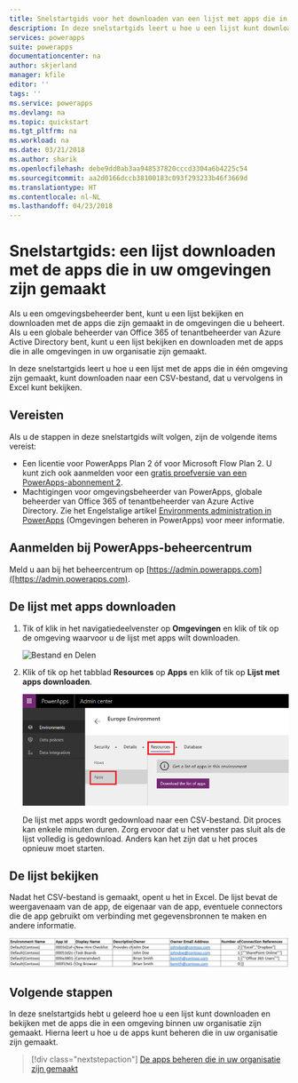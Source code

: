 ```yaml
---
title: Snelstartgids voor het downloaden van een lijst met apps die in uw omgevingen zijn gemaakt | Microsoft Docs
description: In deze snelstartgids leert u hoe u een lijst kunt downloaden met de apps die in uw omgevingen zijn gemaakt.
services: powerapps
suite: powerapps
documentationcenter: na
author: skjerland
manager: kfile
editor: ''
tags: ''
ms.service: powerapps
ms.devlang: na
ms.topic: quickstart
ms.tgt_pltfrm: na
ms.workload: na
ms.date: 03/21/2018
ms.author: sharik
ms.openlocfilehash: debe9dd0ab3aa948537820cccd3304a6b4225c54
ms.sourcegitcommit: aa2d0166dccb38100183c093f293233b46f3669d
ms.translationtype: HT
ms.contentlocale: nl-NL
ms.lasthandoff: 04/23/2018
---
```

# <a name="quickstart-download-a-list-of-apps-created-in-your-environments"></a>Snelstartgids: een lijst downloaden met de apps die in uw omgevingen zijn gemaakt
Als u een omgevingsbeheerder bent, kunt u een lijst bekijken en downloaden met de apps die zijn gemaakt in de omgevingen die u beheert. Als u een globale beheerder van Office 365 of tenantbeheerder van Azure Active Directory bent, kunt u een lijst bekijken en downloaden met de apps die in alle omgevingen in uw organisatie zijn gemaakt.

In deze snelstartgids leert u hoe u een lijst met de apps die in één omgeving zijn gemaakt, kunt downloaden naar een CSV-bestand, dat u vervolgens in Excel kunt bekijken.

## <a name="prerequisites"></a>Vereisten
 Als u de stappen in deze snelstartgids wilt volgen, zijn de volgende items vereist:
 * Een licentie voor PowerApps Plan 2 óf voor Microsoft Flow Plan 2. U kunt zich ook aanmelden voor een [gratis proefversie van een PowerApps-abonnement 2](https://web.powerapps.com/signup?redirect=marketing&email=).
 * Machtigingen voor omgevingsbeheerder van PowerApps, globale beheerder van Office 365 of tenantbeheerder van Azure Active Directory. Zie het Engelstalige artikel [Environments administration in PowerApps](environments-administration.md) (Omgevingen beheren in PowerApps) voor meer informatie.

## <a name="sign-in-to-the-powerapps-admin-center"></a>Aanmelden bij PowerApps-beheercentrum
Meld u aan bij het beheercentrum op [https://admin.powerapps.com]([https://admin.powerapps.com).

## <a name="download-the-list-of-apps"></a>De lijst met apps downloaden
1. Tik of klik in het navigatiedeelvenster op **Omgevingen** en klik of tik op de omgeving waarvoor u de lijst met apps wilt downloaden.

    ![Bestand en Delen](./media/admin-view-apps/environment.png)
2. Klik of tik op het tabblad **Resources** op **Apps** en klik of tik op **Lijst met apps downloaden**.

    ![Bestand en Delen](./media/admin-view-apps/resources-app.png)

    De lijst met apps wordt gedownload naar een CSV-bestand. Dit proces kan enkele minuten duren. Zorg ervoor dat u het venster pas sluit als de lijst volledig is gedownload. Anders kan het zijn dat u het proces opnieuw moet starten.

## <a name="view-the-list"></a>De lijst bekijken
Nadat het CSV-bestand is gemaakt, opent u het in Excel. De lijst bevat de weergavenaam van de app, de eigenaar van de app, eventuele connectors die de app gebruikt om verbinding met gegevensbronnen te maken en andere informatie.

![Bestand en Delen](./media/admin-view-apps/excel-view.png)

## <a name="next-steps"></a>Volgende stappen
In deze snelstartgids hebt u geleerd hoe u een lijst kunt downloaden en bekijken met de apps die in een omgeving binnen uw organisatie zijn gemaakt. Hierna leert u hoe u de apps kunt beheren die in uw organisatie zijn gemaakt.

> [!div class="nextstepaction"]
> [De apps beheren die in uw organisatie zijn gemaakt](admin-manage-apps.md)
